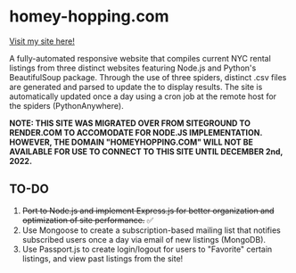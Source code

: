 # homey-hopping.com

<a href="https://homeyhopping-com.onrender.com/" target="_blank">Visit my site here!</a>

A fully-automated responsive website that compiles current NYC rental listings from three distinct websites featuring Node.js and Python's BeautifulSoup package. Through the use of three spiders, distinct .csv files are generated and parsed to update the to display results. The site is automatically updated once a day using a cron job at the remote host for the spiders (PythonAnywhere).

**NOTE: THIS SITE WAS MIGRATED OVER FROM SITEGROUND TO RENDER.COM TO ACCOMODATE FOR NODE.JS IMPLEMENTATION. HOWEVER, THE DOMAIN "HOMEYHOPPING.COM" WILL NOT BE AVAILABLE FOR USE TO CONNECT TO THIS SITE UNTIL DECEMBER 2nd, 2022.**

## TO-DO
1. ~~Port to Node.js and implement Express.js for better organization and optimization of site performance.~~ ✅
2. Use Mongoose to create a subscription-based mailing list that notifies subscribed users once a day via email of new listings (MongoDB).
3. Use Passport.js to create login/logout for users to "Favorite" certain listings, and view past listings from the site!

